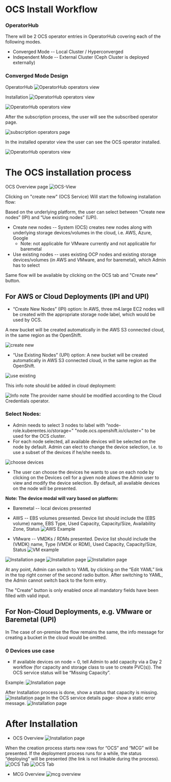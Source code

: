 # OCS Install Workflow

### OperatorHub

There will be 2 OCS operator entries in OperatorHub covering each of the following modes. 
* Converged Mode -- Local Cluster / Hyperconverged 
* Independent Mode -- External Cluster (Ceph Cluster is deployed externally)

### Converged Mode Design

OperatorHub
![OperatorHub operators view](img/OCS-operator-view.png)

Installation
![OperatorHub operators view](img/OCS-Install-step1.png)

![OperatorHub operators view](img/OCS-Install-step2.png)

After the subscription process, the user will see the subscribed operator page. 

![subscription operators page](img/OCS_Subscription_page.png) 

In the installed operator view the user can see the OCS operator installed. 

![OperatorHub operators view](img/Installed_operators_list.png)


# The OCS installation process
OCS Overview page
![OCS-View](img/OCS-View.png)

Clicking on "create new" (OCS Service) Will start the following installation flow: 

Based on the underlying platform, the user can select between “Create new nodes” (IPI) and “Use existing nodes” (UPI).
* Create new nodes -- System (OCS) creates new nodes along with underlying storage devices/volumes in the cloud, i.e. AWS, Azure, Google
    * Note: not applicable for VMware currently and not applicable for baremetal
* Use existing nodes -- uses existing OCP nodes and existing storage devices/volumes (in AWS and VMware, and for baremetal), which Admin has to select

Same flow will be available by clicking on the OCS tab and "Create new" button. 

## For AWS or Cloud Deployments (IPI and UPI)
* “Create New Nodes” (IPI) option:
In AWS, three m4.large EC2 nodes will be created with the appropriate storage node label, which would be used by OCS.

A new bucket will be created automatically in the AWS S3 connected cloud, in the same region as the OpenShift.

![create new](img/Create_new_OCS_00.png)

* “Use Existing Nodes” (UPI) option:
A new bucket will be created automatically in AWS S3 connected cloud, in the same region as the OpenShift. 

![use existing](img/Create_new_OCS_01.png)

This info note should be added in cloud deployment:

![Info note](img/info.png)
The provider name should be modified according to the Cloud Credentials operator.



### Select Nodes:
 * Admin needs to select 3 nodes to label with “node-role.kuberentes.io/storage=" "node.ocs.openshift.io/cluster=" to be used for the OCS cluster.
 * For each node selected, all available devices will be selected on the node by default.  Admin can elect to change the device selection, i.e. to use a subset of the devices if he/she needs to.

![choose devices](img/Create_new_OCS_01.png)

* The user can choose the devices he wants to use on each node by clicking on the Devices cell for a given node allows the Admin user to view and modify the device selection.  By default, all available devices on the node will be presented.

**Note: The device modal will vary based on platform:**
* Baremetal -- local devices presented
* AWS -- EBS volumes presented. Device list should include the (EBS volume) name, EBS Type, Used Capacity, Capacity/Size, Availability Zone, Status
![AWS Example](img/select-devices-all-aws.png)

* VMware -- VMDKs / RDMs presented. Device list should include the (VMDK) name, Type (VMDK or RDM), Used Capacity, Capacity/Size, Status
![VM example](img/select-devices-all-VM.png)



![Installation page](img/Create_new_OCS_02.png)
![Installation page](img/Create_new_OCS_02_02.png)
![Installation page](img/Create_new_OCS_03.png)

At any point, Admin can switch to YAML by clicking on the “Edit YAML” link in the top right corner of the second radio button.
After switching to YAML, the Admin cannot switch back to the form entry.

The "Create" button is only enabled once all mandatory fields have been filled with valid input.

## For Non-Cloud Deployments, e.g. VMware or Baremetal (UPI)
In The case of on-premise the flow remains the same, the info message for creating a bucket in the cloud would be omitted.


### 0 Devices use case
* If available devices on node = 0, tell Admin to add capacity via a Day 2 workflow (for capacity and storage class to use to create PVC(s)). 
The OCS service status will be “Missing Capacity”.

Example:
![Installation page](img/Create_new_OCS_03_0devices.png)

After Installation process is done, show a status
that capacity is missing. 
![Installation page](img/Installed_OCS_OCS_Tab_error_mode.png)
In the OCS service details page- show a static error message. 
![Installation page](img/Installed_OCS_Overview_error.png)

# After Installation
* OCS Overview
![Installation page](img/Installed_OCS_OCS_Overview.png)

When the creation process starts new rows for “OCS” and “MCG” will be presented. If the deployment process runs for a while, the status “deploying” will be presented (the link is not linkable during the process).
![OCS Tab](img/Installed_OCS_OCS_Tab_deploy.png)
![OCS Tab](img/Installed_OCS_OCS_Tab_healthy.png)


* MCG Overview
![mcg overview](img/Installed_OCS_MCG_Overview.png)